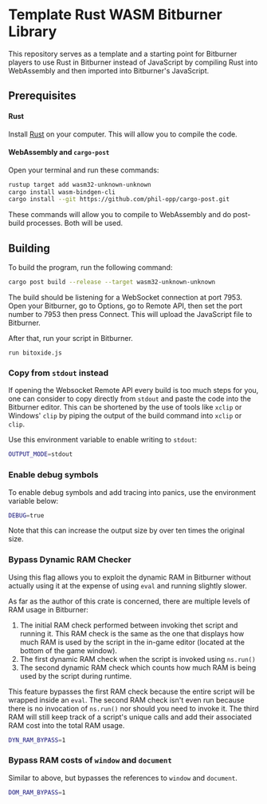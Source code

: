 # Template Rust WASM Bitburner Library

This repository serves as a template and a starting point for Bitburner players to use Rust in Bitburner instead of JavaScript by compiling Rust into WebAssembly and then imported into Bitburner's JavaScript.

## Prerequisites

#### Rust

Install [Rust](https://rustup.rs/) on your computer. This will allow you to compile the code.

#### WebAssembly and `cargo-post`

Open your terminal and run these commands:

```bash
rustup target add wasm32-unknown-unknown
cargo install wasm-bindgen-cli
cargo install --git https://github.com/phil-opp/cargo-post.git
```

These commands will allow you to compile to WebAssembly and do post-build processes. Both will be used.

## Building

To build the program, run the following command:

```bash
cargo post build --release --target wasm32-unknown-unknown
```

The build should be listening for a WebSocket connection at port 7953. Open your Bitburner, go to Options, go to Remote API, then set the port number to 7953 then press Connect. This will upload the JavaScript file to Bitburner.

After that, run your script in Bitburner.

```
run bitoxide.js
```

### Copy from `stdout` instead

If opening the Websocket Remote API every build is too much steps for you, one can consider to copy directly from `stdout` and paste the code into the Bitburner editor. This can be shortened by the use of tools like `xclip` or Windows' `clip` by piping the output of the build command into `xclip` or `clip`.

Use this environment variable to enable writing to `stdout`:

```bash
OUTPUT_MODE=stdout
```

### Enable debug symbols

To enable debug symbols and add tracing into panics, use the environment variable below:

```bash
DEBUG=true
```

Note that this can increase the output size by over ten times the original size.

### Bypass Dynamic RAM Checker

Using this flag allows you to exploit the dynamic RAM in Bitburner without actually using it at the expense of using `eval` and running slightly slower.

As far as the author of this crate is concerned, there are multiple levels of RAM usage in Bitburner:

1. The initial RAM check performed between invoking thet script and running it. This RAM check is the same as the one that displays how much RAM is used by the script in the in-game editor (located at the bottom of the game window).
2. The first dynamic RAM check when the script is invoked using `ns.run()`
3. The second dynamic RAM check which counts how much RAM is being used by the script during runtime.

This feature bypasses the first RAM check because the entire script will be wrapped inside an `eval`. The second RAM check isn't even run because there is no invocation of `ns.run()` nor should you need to invoke it. The third RAM will still keep track of a script's unique calls and add their associated RAM cost into the total RAM usage.

```bash
DYN_RAM_BYPASS=1
```

### Bypass RAM costs of `window` and `document`

Similar to above, but bypasses the references to `window` and `document`.

```bash
DOM_RAM_BYPASS=1
```
